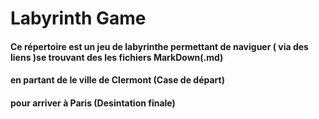# Labyrinth Game
#### Ce répertoire est un jeu de labyrinthe permettant de naviguer ( via des liens )se trouvant des les fichiers MarkDown(.md)
#### en partant de le ville de Clermont (Case de départ)
#### pour arriver à Paris (Desintation finale)